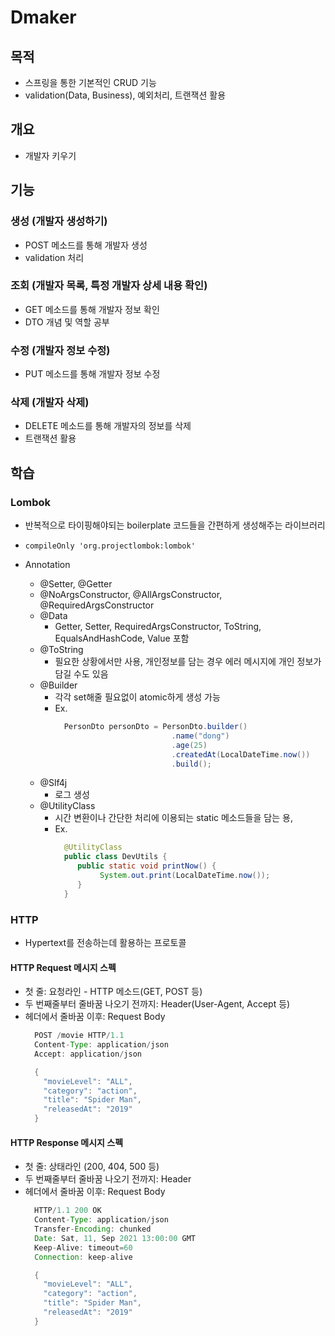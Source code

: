 # Dmaker

## 목적
- 스프링을 통한 기본적인 CRUD 기능
- validation(Data, Business), 예외처리, 트랜잭션 활용

## 개요
- 개발자 키우기

## 기능
### 생성 (개발자 생성하기)
- POST 메소드를 통해 개발자 생성
- validation 처리

### 조회 (개발자 목록, 특정 개발자 상세 내용 확인)
- GET 메소드를 통해 개발자 정보 확인
- DTO 개념 및 역할 공부

### 수정 (개발자 정보 수정)
- PUT 메소드를 통해 개발자 정보 수정

### 삭제 (개발자 삭제)
- DELETE 메소드를 통해 개발자의 정보를 삭제
- 트랜잭션 활용

## 학습
### Lombok
- 반복적으로 타이핑해야되는 boilerplate 코드들을 간편하게 생성해주는 라이브러리
- `compileOnly 'org.projectlombok:lombok'`
  
- Annotation
  - @Setter, @Getter
  - @NoArgsConstructor, @AllArgsConstructor, @RequiredArgsConstructor
  - @Data
    - Getter, Setter, RequiredArgsConstructor, ToString, EqualsAndHashCode, Value 포함
  - @ToString
    - 필요한 상황에서만 사용, 개인정보를 담는 경우 에러 메시지에 개인 정보가 담길 수도 있음
  - @Builder
    - 각각 set해줄 필요없이 atomic하게 생성 가능
    - Ex.
      ```java
        PersonDto personDto = PersonDto.builder()
                                .name("dong")
                                .age(25)
                                .createdAt(LocalDateTime.now())
                                .build();
      ```
  - @Slf4j
    - 로그 생성
  - @UtilityClass
    - 시간 변환이나 간단한 처리에 이용되는 static 메소드들을 담는 용, 
    - Ex.
      ```java
        @UtilityClass
        public class DevUtils {
           public static void printNow() {
                System.out.print(LocalDateTime.now());
           }
        }
      ```
### HTTP
 - Hypertext를 전송하는데 활용하는 프로토콜

#### HTTP Request 메시지 스펙
- 첫 줄: 요청라인 - HTTP 메소드(GET, POST 등)
- 두 번째줄부터 줄바꿈 나오기 전까지: Header(User-Agent, Accept 등)
- 헤더에서 줄바꿈 이후: Request Body
    ```java
      POST /movie HTTP/1.1
      Content-Type: application/json
      Accept: application/json
   
      {
        "movieLevel": "ALL",
        "category": "action",
        "title": "Spider Man",
        "releasedAt": "2019"
      }
    ```

#### HTTP Response 메시지 스펙
- 첫 줄: 상태라인 (200, 404, 500 등)
- 두 번째줄부터 줄바꿈 나오기 전까지: Header
- 헤더에서 줄바꿈 이후: Request Body
  ```java
    HTTP/1.1 200 OK
    Content-Type: application/json
    Transfer-Encoding: chunked
    Date: Sat, 11, Sep 2021 13:00:00 GMT
    Keep-Alive: timeout=60
    Connection: keep-alive
  
    {
      "movieLevel": "ALL",
      "category": "action",
      "title": "Spider Man",
      "releasedAt": "2019"
    }
  ```